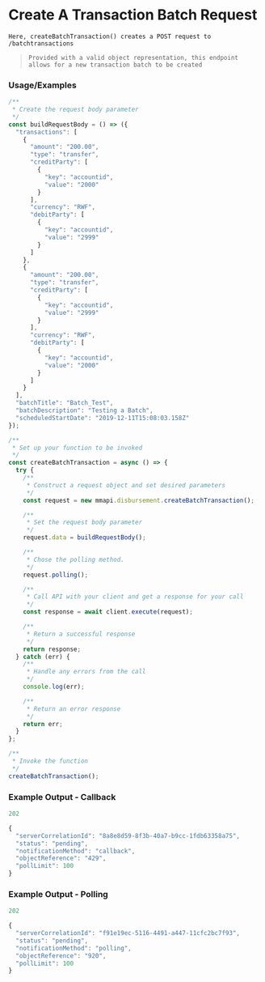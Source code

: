 # Create A Transaction Batch Request

`Here, createBatchTransaction() creates a POST request to /batchtransactions`

> `Provided with a valid object representation, this endpoint allows for a new transaction batch to be created`

### Usage/Examples
```javascript
/**
 * Create the request body parameter
 */
const buildRequestBody = () => ({
  "transactions": [
    {
      "amount": "200.00",
      "type": "transfer",
      "creditParty": [
        {
          "key": "accountid",
          "value": "2000"
        }
      ],
      "currency": "RWF",
      "debitParty": [
        {
          "key": "accountid",
          "value": "2999"
        }
      ]
    },
    {
      "amount": "200.00",
      "type": "transfer",
      "creditParty": [
        {
          "key": "accountid",
          "value": "2999"
        }
      ],
      "currency": "RWF",
      "debitParty": [
        {
          "key": "accountid",
          "value": "2000"
        }
      ]
    }
  ],
  "batchTitle": "Batch_Test",
  "batchDescription": "Testing a Batch",
  "scheduledStartDate": "2019-12-11T15:08:03.158Z"
});

/**
 * Set up your function to be invoked
 */
const createBatchTransaction = async () => {
  try {
    /**
     * Construct a request object and set desired parameters
     */
    const request = new mmapi.disbursement.createBatchTransaction();

    /**
     * Set the request body parameter
     */
    request.data = buildRequestBody();

    /**
     * Chose the polling method.
     */
    request.polling();

    /**
     * Call API with your client and get a response for your call
     */
    const response = await client.execute(request);

    /**
     * Return a successful response
     */
    return response;
  } catch (err) {
    /**
     * Handle any errors from the call
     */
    console.log(err);

    /**
     * Return an error response
     */
    return err;
  }
};

/**
 * Invoke the function
 */
createBatchTransaction();
```

### Example Output - Callback
```javascript
202

{
  "serverCorrelationId": "8a8e8d59-8f3b-40a7-b9cc-1fdb63358a75",
  "status": "pending",
  "notificationMethod": "callback",
  "objectReference": "429",
  "pollLimit": 100
}
```

### Example Output - Polling
```javascript
202

{
  "serverCorrelationId": "f91e19ec-5116-4491-a447-11cfc2bc7f93",
  "status": "pending",
  "notificationMethod": "polling",
  "objectReference": "920",
  "pollLimit": 100
}
```
